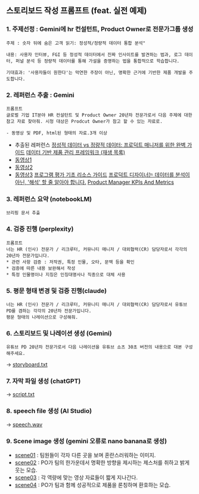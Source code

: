 
## 스토리보드 작성 프롬프트 (feat. 실전 예제)

### 1. 주제선정 : Gemini에 hr 컨설턴트, Product Owner로 전문가그룹 생성
```
주제 : 숫자 뒤에 숨은 고객 읽기: 정성적/정량적 데이터 통합 분석"

내용: 사용자 인터뷰, FGI 등 정성적 데이터에서 진짜 인사이트를 발견하는 법과, 로그 데이터, 퍼널 분석 등 정량적 데이터를 통해 가설을 증명하는 법을 통합적으로 학습합니다.

기대효과: '사용자들이 원한다'는 막연한 주장이 아닌, 명확한 근거에 기반한 제품 개발을 주도합니다.
```

### 2. 레퍼런스 추출 : Gemini
```
프롬프트
글로벌 기업 IT분야 HR 컨설턴트 및 Product Owner 20년차 전문가로서 다음 주제에 대한 참고 자료 찾아줘. 시청 대상은 Prodcut Owner가 참고 할 수 있는 자료로.

- 동영상 및 PDF, html된 형태의 자료.3개 이상
```
- 추출된 레퍼런스
[정성적 데이터 vs 정량적 데이터: 프로덕트 매니저를 위한 완벽 가이드](https://www.aha.io/blog/qualitative-vs-quantitative-data-for-product-managers)
[데이터 기반 제품 관리 프레임워크 (재생 목록)](https://www.youtube.com/playlist?app=desktop&list=PLHqWgN37wvd2-44iA4cCjVraDxivrESe2)
- [동영상1](https://www.youtube.com/watch?v=MW8cPdT7LD4&list=PLHqWgN37wvd2-44iA4cCjVraDxivrESe2&index=2)
- [동영상2](https://www.youtube.com/watch?v=3Vn08UEsLCc&list=PLHqWgN37wvd2-44iA4cCjVraDxivrESe2&index=2)
- [동영상3](https://www.youtube.com/watch?v=_59dOgXC_2M&list=PLHqWgN37wvd2-44iA4cCjVraDxivrESe2&index=3)
[프로그램 평가 기초 리소스 가이드](https://www.ohtn.on.ca/hive/wp-content/uploads/sites/10/2023/02/Program-Evaluation-Fundamentals-OHTN-Resource-Guide-2023-1.pdf)
[프로덕트 디자이너는 데이터를 분석이 아닌, '해석' 할 줄 알아야 합니다.](https://chaeyeon-chaeyeon.tistory.com/91)
[Product Manager KPIs And Metrics](https://www.youtube.com/watch?v=iN_jeOAzoso&list=PLw8_0jDcpELSD-jNQ_krFfTbgoyUM9LUu)

### 3. 레퍼런스 요약 (notebookLM)
```
브리핑 문서 추출
```

### 4. 검증 진행 (perplexity)
```
프롬프트
너는 HR (인사) 전문가 / 리크루터, 커뮤니티 매니저 / 대외협력(CR) 담당자로서 각각의 20년차 전문가입니다.
* 관련 사항 검증 : 저작권, 특정 인물, 오타, 문맥 등을 확인
* 검증에 따른 내용 보완해서 작성
* 특정 인물명이나 지칭은 인칭대명사나 직종으로 대체 사용
```

### 5. 평문 형태 변경 및 검증 진행(claude)
```
너는 HR (인사) 전문가 / 리크루터, 커뮤니티 매니저 / 대외협력(CR) 담당자로서 유튜브 PD를 겸하는 각각의 20년차 전문가입니다.
평문 형태의 나레이션으로 구성해줘.
```

### 6. 스토리보드 및 나레이션 생성 (Gemini)
```
유튜브 PD 20년차 전문가로서 다음 나레이션을 유튜브 쇼츠 30초 버전의 내용으로 대본 구성해주세요.
```
-> [storyboard.txt](https://github.com/jinh2kakao/toylearn_AI_multimedias/blob/main/quests/30_storyboard/storyboard.txt)

### 7. 자막 파일 생성 (chatGPT)
-> [script.txt](https://github.com/jinh2kakao/toylearn_AI_multimedias/blob/main/quests/30_storyboard/script.txt)

### 8. speech file 생성 (AI Studio)
-> [speech.wav](https://github.com/jinh2kakao/toylearn_AI_multimedias/blob/main/quests/30_storyboard/speech.wav)

### 9. Scene image 생성 (gemini 오류로 nano banana로 생성)
- [scene01](https://github.com/jinh2kakao/toylearn_AI_multimedias/blob/main/quests/30_storyboard/scene01.png) : 팀원들이 각자 다른 곳을 보며 혼란스러워하는 이미지.
- [scene02](https://github.com/jinh2kakao/toylearn_AI_multimedias/blob/main/quests/30_storyboard/scene02.png) :  PO가 팀의 한가운데서 명확한 방향을 제시하는 제스처를 취하고 밝게 웃는 모습.
- [scene03](https://github.com/jinh2kakao/toylearn_AI_multimedias/blob/main/quests/30_storyboard/scene03.png) : 각 역량에 맞는 영상 자료들이 짧게 지나간다.
- [scene04](https://github.com/jinh2kakao/toylearn_AI_multimedias/blob/main/quests/30_storyboard/scene04.png) : PO가 팀과 함께 성공적으로 제품을 론칭하며 환호하는 모습.
